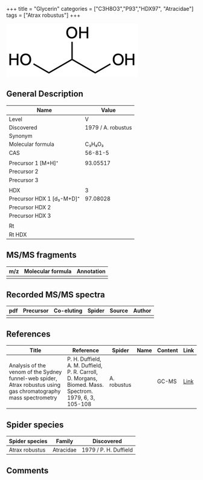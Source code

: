 +++
title = "Glycerin"
categories = ["C3H8O3","P93","HDX97",
"Atracidae"]
tags = ["Atrax robustus"]
+++

![](/img/Glycerin.png)

## General Description

| Name                      | Value              |
|---------------------------|--------------------|
| Level                     | V                  |
| Discovered                | 1979 / A. robustus |
| Synonym                   |                    |
| Molecular formula         | C₃H₈O₃             |
| CAS                       | 56-81-5            |
|                           |                    |
| Precursor 1 [M+H]⁺        | 93.05517           |
| Precursor 2               |                    |
| Precursor 3               |                    |
|                           |                    |
| HDX                       | 3                  |
| Precursor HDX 1 [d₃-M+D]⁺ | 97.08028           |
| Precursor HDX 2           |                    |
| Precursor HDX 3           |                    |
|                           |                    |
| Rt                        |                    |
| Rt HDX                    |                    |

## MS/MS fragments

| m/z | Molecular formula | Annotation |
|-----|-------------------|------------|
|     |                   |            |

## Recorded MS/MS spectra

| pdf | Precursor | Co-eluting | Spider | Source | Author |
|-----|-----------|------------|--------|--------|--------|
|     |           |            |        |        |        |

## References

| Title                                                                                                            | Reference                                                                                              | Spider      | Name | Content | Link                                   |
|------------------------------------------------------------------------------------------------------------------|--------------------------------------------------------------------------------------------------------|-------------|------|---------|----------------------------------------|
| Analysis of the venom of the Sydney funnel-web spider, Atrax robustus using gas chromatography mass spectrometry | P. H. Duffield, A. M. Duffield, P. R. Carroll, D. Morgans, Biomed. Mass. Spectrom. 1979, 6, 3, 105-108 | A. robustus |      | GC-MS   | [Link](https://doi.org/10.1002/bms.1200060305) |                                 |

## Spider species

| Spider species | Family    | Discovered            |
|----------------|-----------|-----------------------|
| Atrax robustus | Atracidae | 1979 / P. H. Duffield |

## Comments